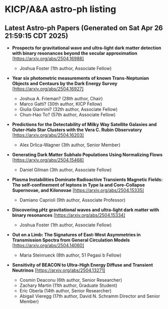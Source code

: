 # KICP/A&A astro-ph listing

## Latest Astro-ph Papers (Generated on Sat Apr 26 21:59:15 CDT 2025)

- **Prospects for gravitational wave and ultra-light dark matter detection with binary resonances beyond the secular approximation**
[https://arxiv.org/abs/2504.16988]
  + Joshua Foster (1th author, Associate Fellow)

- **Year six photometric measurements of known Trans-Neptunian Objects and Centaurs by the Dark Energy Survey**
[https://arxiv.org/abs/2504.16927]
  + Joshua A. Frieman? (28th author, Chair)
  + Marco Gatti? (30th author, KICP Fellow)
  + Giulia Giannini? (32th author, Associate Fellow)
  + Chun-Hao To? (57th author, Associate Fellow)

- **Predictions for the Detectability of Milky Way Satellite Galaxies and Outer-Halo Star Clusters with the Vera C. Rubin Observatory**
[https://arxiv.org/abs/2504.16203]
  + Alex Drlica-Wagner (3th author, Senior Member)

- **Generating Dark Matter Subhalo Populations Using Normalizing Flows**
[https://arxiv.org/abs/2504.15468]
  + Daniel Gilman (3th author, Associate Fellow)

- **Plasma Instabilities Dominate Radioactive Transients Magnetic Fields: The self-confinement of leptons in Type Ia and Core-Collapse Supernovae, and Kilonovae**
[https://arxiv.org/abs/2504.15335]
  + Damiano Caprioli (9th author, Associate Professor)

- **Discovering $μ$Hz gravitational waves and ultra-light dark matter with binary resonances**
[https://arxiv.org/abs/2504.15334]
  + Joshua Foster (1th author, Associate Fellow)

- **Out on a Limb: The Signatures of East-West Asymmetries in Transmission Spectra from General Circulation Models**
[https://arxiv.org/abs/2504.14060]
  + Maria Steinrueck (8th author, 51 Pegasi b Fellow)

- **Sensitivity of BEACON to Ultra-High Energy Diffuse and Transient Neutrinos**
[https://arxiv.org/abs/2504.13271]
  + Cosmin Deaconu (6th author, Senior Researcher)
  + Zachary Martin (11th author, Graduate Student)
  + Eric Oberla (14th author, Senior Researcher)
  + Abigail Vieregg (17th author, David N. Schramm Director and Senior Member)

